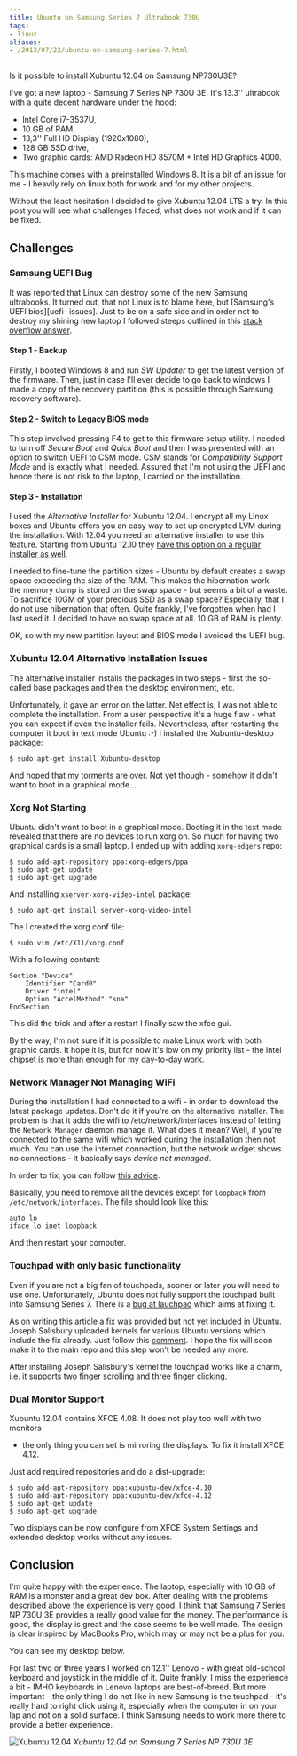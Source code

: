 ```yaml
---
title: Ubuntu on Samsung Series 7 Ultrabook 730U
tags:
- linux
aliases:
- /2013/07/22/ubuntu-on-samsung-series-7.html
---
```

Is it possible to install Xubuntu 12.04 on Samsung NP730U3E?

I've got a new laptop - Samsung 7 Series NP 730U 3E. It's 13.3'' ultrabook
with a quite decent hardware under the hood:

- Intel Core i7-3537U,
- 10 GB of RAM,
- 13,3'' Full HD Display (1920x1080),
- 128 GB SSD drive,
- Two graphic cards: AMD Radeon HD 8570M + Intel HD Graphics 4000.

This machine comes with a preinstalled Windows 8. It is a bit of an issue for
me - I heavily rely on linux both for work and for my other projects.

Without the least hesitation I decided to give Xubuntu 12.04 LTS a try. In
this post you will see what challenges I faced, what does not work and if it
can be fixed.


Challenges
----------

### Samsung UEFI Bug

It was reported that Linux can destroy some of the new Samsung ultrabooks. It
turned out, that not Linux is to blame here, but [Samsung's UEFI bios][uefi-
issues]. Just to be on a safe side and in order not to destroy my shining new
laptop I followed steeps outlined in this [stack overflow answer][so-uefi].

#### Step 1 - Backup

Firstly, I booted Windows 8 and run _SW Updater_ to get the latest version of
the firmware. Then, just in case I'll ever decide to go back to windows I made
a copy of the recovery partition (this is possible through Samsung recovery
software).

#### Step 2 - Switch to Legacy BIOS mode

This step involved pressing F4 to get to this firmware setup utility. I needed
to turn off _Secure Boot_ and _Quick Boot_ and then I was presented with an
option to switch UEFI to CSM mode. CSM stands for _Compatibility Support Mode_
and is exactly what I needed. Assured that I'm not using the UEFI and hence
there is not risk to the laptop, I carried on the installation.

[uefi-issues]: http://en.wikipedia.org/wiki/Unified_Extensible_Firmware_Interface#Firmware_issues
[so-uefi]: http://askubuntu.com/questions/290670/ubuntu-on-samsung-series-7-chronos-advice-please/291011#291011
[lvm-12-10]: http://www.linuxbsdos.com/2012/09/04/full-disk-encryption-and-lvm-configuration-in-ubuntus-graphical-installer/

#### Step 3 - Installation

I used the _Alternative Installer_ for Xubuntu 12.04. I encrypt all my Linux
boxes and Ubuntu offers you an easy way to set up encrypted LVM during the
installation. With 12.04 you need an alternative installer to use this
feature. Starting from Ubuntu 12.10 they [have this option on a regular
installer as well][lvm-12-10].

I needed to fine-tune the partition sizes - Ubuntu by default creates a swap
space exceeding the size of the RAM. This makes the hibernation work - the
memory dump is stored on the swap space - but seems a bit of a waste. To
sacrifice 10GM of your precious SSD as a swap space? Especially, that I do not
use hibernation that often. Quite frankly, I've forgotten when had I last used
it. I decided to have no swap space at all. 10 GB of RAM is plenty.

OK, so with my new partition layout and BIOS mode I avoided the UEFI bug. 

### Xubuntu 12.04 Alternative Installation Issues

The alternative installer installs the packages in two steps - first the
so-called base packages and then the desktop environment, etc.

Unfortunately, it gave an error on the latter. Net effect is, I was not able
to complete the installation. From a user perspective it's a huge flaw - what
you can expect if even the installer fails. Nevertheless, after restarting the
computer it boot in text mode Ubuntu :-) I installed the Xubuntu-desktop
package:

	$ sudo apt-get install Xubuntu-desktop

And hoped that my torments are over. Not yet though - somehow it didn't want
to boot in a graphical mode...

### Xorg Not Starting

Ubuntu didn't want to boot in a graphical mode. Booting it in the text mode
revealed that there are no devices to run xorg on. So much for having two
graphical cards is a small laptop. I ended up with adding `xorg-edgers` repo:

	$ sudo add-apt-repository ppa:xorg-edgers/ppa
	$ sudo apt-get update
	$ sudo apt-get upgrade

And installing `xserver-xorg-video-intel` package:
	
	$ sudo apt-get install server-xorg-video-intel

The I created the xorg conf file:

	$ sudo vim /etc/X11/xorg.conf

With a following content:

	Section "Device"
  		Identifier "Card0"
  		Driver "intel"
  		Option "AccelMethod" "sna"
	EndSection

This did the trick and after a restart I finally saw the xfce gui.

By the way, I'm not sure if it is possible to make Linux work with both
graphic cards. It hope it is, but for now it's low on my priority list - the
Intel chipset is more than enough for my day-to-day work.

### Network Manager Not Managing WiFi

During the installation I had connected to a wifi - in order to download the
latest package updates. Don't do it if you're on the alternative installer.
The problem is that it adds the wifi to /etc/network/interfaces instead of
letting the `Network Manager` daemon manage it. What does it mean? Well, if
you're connected to the same wifi which worked during the installation then
not much. You can use the internet connection, but the network widget shows no
connections - it basically says _device not managed_.

In order to fix, you can follow [this advice][so-network-man].

Basically, you need to remove all the devices except for `loopback` from
`/etc/network/interfaces`. The file should look like this:

	auto lo
	iface lo inet loopback

And then restart your computer.
	

[so-network-man]: http://askubuntu.com/a/71205

### Touchpad with only basic functionality

Even if you are not a big fan of touchpads, sooner or later you will need to
use one. Unfortunately, Ubuntu does not fully support the touchpad built into
Samsung Series 7. There is a [bug at lauchpad][lp-1166442] which aims at
fixing it.

As on writing this article a fix was provided but not yet included in Ubuntu.
Joseph Salisbury uploaded kernels for various Ubuntu versions which include
the fix already. Just follow this [comment][lp-1166442-100]. I hope the fix
will soon make it to the main repo and this step won't be needed any more.

After installing Joseph Salisbury's kernel the touchpad works like a charm,
i.e. it supports two finger scrolling and three finger clicking.

[lp-1166442]: https://bugs.launchpad.net/ubuntu/+source/linux/+bug/1166442
[lp-1166442-100]: https://bugs.launchpad.net/ubuntu/+source/linux/+bug/1166442/comments/100


### Dual Monitor Support

Xubuntu 12.04 contains XFCE 4.08. It does not play too well with two monitors
- the only thing you can set is mirroring the displays. To fix it install XFCE
4.12.

Just add required repositories and do a dist-upgrade:

	$ sudo add-apt-repository ppa:xubuntu-dev/xfce-4.10
	$ sudo add-apt-repository ppa:xubuntu-dev/xfce-4.12
	$ sudo apt-get update
	$ sudo apt-get upgrade

Two displays can be now configure from XFCE System Settings and extended
desktop works without any issues.

## Conclusion

I'm quite happy with the experience. The laptop, especially with 10 GB of RAM
is a monster and a great dev box. After dealing with the problems described
above the experience is very good. I think that Samsung 7 Series NP 730U 3E
provides a really good value for the money. The performance is good, the
display is great and the case seems to be well made. The design is clear
inspired by MacBooks Pro, which may or may not be a plus for you.

You can see my desktop below.

For last two or three years I worked on 12.1'' Lenovo - with great old-school
keyboard and joystick in the middle of it. Quite frankly, I miss the
experience a bit - IMHO keyboards in Lenovo laptops are best-of-breed. But
more important - the only thing I do not like in new Samsung is the touchpad -
it's really hard to right click using it, especially when the computer in on
your lap and not on a solid surface. I think Samsung needs to work more there
to provide a better experience.


![Xubuntu 12.04](/archive/2013-07-22-desktop.png)
_Xubuntu 12.04 on Samsung 7 Series NP 730U 3E_
